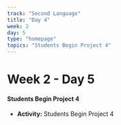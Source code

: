```yaml
---
track: "Second Language"
title: "Day 4"
week: 2
day: 5
type: "homepage"
topics: "Students Begin Project 4"
---
```



# Week 2 - Day 5

#### Students Begin Project 4
- **Activity:** Students Begin Project 4